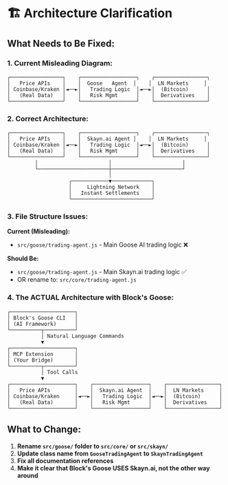 # 🏗️ Architecture Clarification

## What Needs to Be Fixed:

### 1. **Current Misleading Diagram:**
```
┌─────────────────┐    ┌──────────────────┐    ┌─────────────────┐
│   Price APIs    │    │  Goose   Agent  │    │  LN Markets     │
│ Coinbase/Kraken │◄──►│   Trading Logic  │◄──►│  (Bitcoin)      │
│   (Real Data)   │    │   Risk Mgmt      │    │  Derivatives    │
└─────────────────┘    └──────────────────┘    └─────────────────┘
```

### 2. **Correct Architecture:**
```
┌─────────────────┐    ┌──────────────────┐    ┌─────────────────┐
│   Price APIs    │    │  Skayn.ai Agent │    │  LN Markets     │
│ Coinbase/Kraken │◄──►│   Trading Logic  │◄──►│  (Bitcoin)      │
│   (Real Data)   │    │   Risk Mgmt      │    │  Derivatives    │
└─────────────────┘    └──────────────────┘    └─────────────────┘
         │                       │                       │
         └───────────────────────┼───────────────────────┘
                                 │
                    ┌────────────▼─────────────┐
                    │     Lightning Network    │
                    │   Instant Settlements    │
                    └──────────────────────────┘
```

### 3. **File Structure Issues:**
**Current (Misleading):**
- `src/goose/trading-agent.js` - Main Goose AI trading logic ❌

**Should Be:**
- `src/goose/trading-agent.js` - Main Skayn.ai trading logic ✅
- OR rename to: `src/core/trading-agent.js`

### 4. **The ACTUAL Architecture with Block's Goose:**
```
┌─────────────────────┐
│ Block's Goose CLI   │
│ (AI Framework)      │
└──────────┬──────────┘
           │ Natural Language Commands
           ▼
┌─────────────────────┐
│ MCP Extension       │
│ (Your Bridge)       │
└──────────┬──────────┘
           │ Tool Calls
           ▼
┌─────────────────────┐    ┌──────────────────┐    ┌─────────────────┐
│   Price APIs        │    │  Skayn.ai Agent  │    │  LN Markets     │
│ Coinbase/Kraken     │◄──►│   Trading Logic  │◄──►│  (Bitcoin)      │
│   (Real Data)       │    │   Risk Mgmt      │    │  Derivatives    │
└─────────────────────┘    └──────────────────┘    └─────────────────┘
```

## What to Change:

1. **Rename `src/goose/` folder to `src/core/` or `src/skayn/`**
2. **Update class name from `GooseTradingAgent` to `SkaynTradingAgent`**
3. **Fix all documentation references**
4. **Make it clear that Block's Goose USES Skayn.ai, not the other way around**
